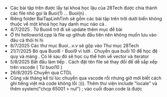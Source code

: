 - Các bài tập trên được lấy tại khoá học lậu của 28Tech được chia thành các file nhỏ gọi là Buoi(1) ... Buoi(n) . 
- Riêng folder BaiTapLinhTinh sẽ gồm các bài tập trên trời dưới biển không thuộc về một khoá học hay danh mục nào cả . 
- 4/7/2025 . Từ Buoi4 trở đi sẽ update thêm mục đề bài
- Ờ thì helloworld.cpp là file up github đầu tiên nên không muốn lưu vào đâu cả thôi hi hi
- 8/7/2025 Các thư mục Buoi...v.v sẽ gộp vào Thư mục 28Tech
- 21/7/2025 Bỏ qua Buoi6 - Buoi9 vì lười . Chuyển qua buổi 10 để học đệ quy và mảng . Có lẽ sau đó sẽ học cụ thể hơn về vector và iterator
- 5/8/2025 Bắt đầu làm tiếp . Cách đặt tên file sẽ thay đổi để dễ sắp xếp trên vscode ( Từ buoi10 )
- 26/8/2025 Chuyển qua CTDL
- Cũng vài tháng kể từ lúc chuyển qua vscode rồi nhưng giờ mới biết cách ghi tiếng việt mà code không lỗi :))). Thêm thư viện include "locale" và thêm system("chcp 65001 > nul") ; vào cuối đoạn code là được 
